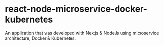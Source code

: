 # react-node-microservice-docker-kubernetes
An application that was developed with Nextjs &amp; NodeJs using microservice architecture, Docker & Kubernetes.
